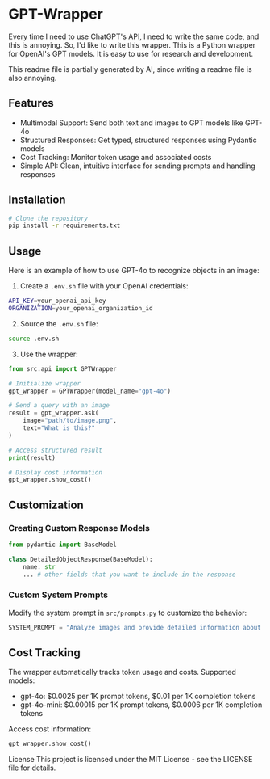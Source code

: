 # GPT-Wrapper

Every time I need to use ChatGPT's API, I need to write the same code, and this is annoying. So, I'd like to write this wrapper. This is a Python wrapper for OpenAI's GPT models. It is easy to use for research and development.

This readme file is partially generated by AI, since writing a readme file is also annoying.

## Features

- Multimodal Support: Send both text and images to GPT models like GPT-4o
- Structured Responses: Get typed, structured responses using Pydantic models
- Cost Tracking: Monitor token usage and associated costs
- Simple API: Clean, intuitive interface for sending prompts and handling responses

## Installation

```bash
# Clone the repository
pip install -r requirements.txt
```

## Usage

Here is an example of how to use GPT-4o to recognize objects in an image:

1. Create a `.env.sh` file with your OpenAI credentials:

```bash
API_KEY=your_openai_api_key
ORGANIZATION=your_openai_organization_id
```

2. Source the `.env.sh` file:

```bash
source .env.sh
```

3. Use the wrapper:

```python
from src.api import GPTWrapper

# Initialize wrapper
gpt_wrapper = GPTWrapper(model_name="gpt-4o")

# Send a query with an image
result = gpt_wrapper.ask(
    image="path/to/image.png", 
    text="What is this?"
)

# Access structured result
print(result)

# Display cost information
gpt_wrapper.show_cost()
```

## Customization

### Creating Custom Response Models


```python
from pydantic import BaseModel

class DetailedObjectResponse(BaseModel):
    name: str
    ... # other fields that you want to include in the response
```

### Custom System Prompts

Modify the system prompt in `src/prompts.py` to customize the behavior:

```python
SYSTEM_PROMPT = "Analyze images and provide detailed information about objects."
```

## Cost Tracking
The wrapper automatically tracks token usage and costs. Supported models:

- gpt-4o: $0.0025 per 1K prompt tokens, $0.01 per 1K completion tokens
- gpt-4o-mini: $0.00015 per 1K prompt tokens, $0.0006 per 1K completion tokens

Access cost information:

```python
gpt_wrapper.show_cost()
```

License
This project is licensed under the MIT License - see the LICENSE file for details.
